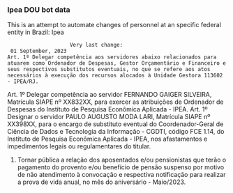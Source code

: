  ### Ipea DOU bot data
 This is an attempt to automate changes of personnel at an specific federal entity in Brazil: Ipea
 
                        Very last change: 
 	 01 September, 2023
	Art. 1º Delegar competência aos servidores abaixo relacionados para atuarem como Ordenador de Despesas, Gestor Orçamentário e Financeiro e seus respectivos substitutos eventuais, no que se refere aos atos necessários à execução dos recursos alocados à Unidade Gestora 113602 - IPEA/RJ.
Art. 1º Delegar competência ao servidor FERNANDO GAIGER SILVEIRA, Matrícula SIAPE nº XX832XX, para exercer as atribuições de Ordenador de Despesas do Instituto de Pesquisa Econômica Aplicada - IPEA.
Art. 1º Designar o servidor PAULO AUGUSTO MODA LARI, Matrícula SIAPE nº XX398XX, para o encargo de substituto eventual do Coordenador-Geral de Ciência de Dados e Tecnologia da Informação - CGDTI, código FCE 1.14, do Instituto de Pesquisa Econômica Aplicada - IPEA, nos afastamentos e impedimentos legais ou regulamentares do titular.
1. Tornar pública a relação dos aposentados e/ou pensionistas que terão o pagamento do provento e/ou benefício de pensão suspenso por motivo de não atendimento à convocação e respectiva notificação para realizar a prova de vida anual, no mês do aniversário - Maio/2023.
